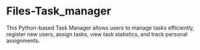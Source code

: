 # Files-Task_manager
This Python-based Task Manager allows users to manage tasks efficiently, register new users, assign tasks, view task statistics, and track personal assignments.
